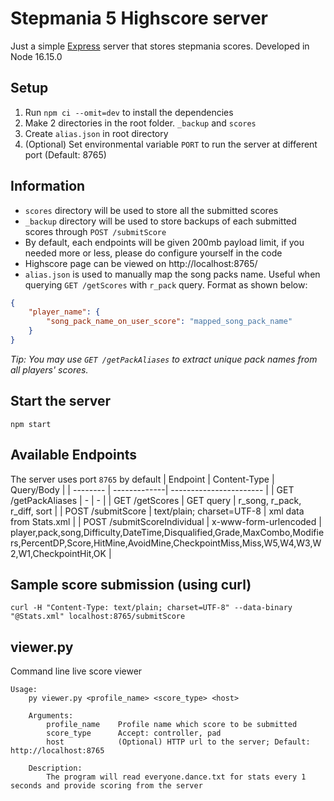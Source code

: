 # Stepmania 5 Highscore server

Just a simple [Express](https://expressjs.com/) server that stores stepmania scores. Developed in Node 16.15.0

## Setup

1. Run `npm ci --omit=dev` to install the dependencies
2. Make 2 directories in the root folder. `_backup` and `scores`
3. Create `alias.json` in root directory
4. (Optional) Set environmental variable `PORT` to run the server at different port (Default: 8765)

## Information

-   `scores` directory will be used to store all the submitted scores
-   `_backup` directory will be used to store backups of each submitted scores through `POST /submitScore`
-   By default, each endpoints will be given 200mb payload limit, if you needed more or less, please do configure yourself in the code
-   Highscore page can be viewed on http://localhost:8765/
-   `alias.json` is used to manually map the song packs name. Useful when querying `GET /getScores` with `r_pack` query. Format as shown below:

```json
{
    "player_name": {
        "song_pack_name_on_user_score": "mapped_song_pack_name"
    }
}
```

_Tip: You may use `GET /getPackAliases` to extract unique pack names from all players' scores._

## Start the server

```
npm start
```

## Available Endpoints

The server uses port `8765` by default
| Endpoint | Content-Type | Query/Body |
| -------- | -------------| ----------------------- |
| GET /getPackAliases | - | - |
| GET /getScores | GET query | r_song, r_pack, r_diff, sort |
| POST /submitScore | text/plain; charset=UTF-8 | xml data from Stats.xml |
| POST /submitScoreIndividual | x-www-form-urlencoded | player,pack,song,Difficulty,DateTime,Disqualified,Grade,MaxCombo,Modifiers,PercentDP,Score,HitMine,AvoidMine,CheckpointMiss,Miss,W5,W4,W3,W2,W1,CheckpointHit,OK |

## Sample score submission (using curl)

```
curl -H "Content-Type: text/plain; charset=UTF-8" --data-binary "@Stats.xml" localhost:8765/submitScore
```

## viewer.py

Command line live score viewer

```
Usage:
    py viewer.py <profile_name> <score_type> <host>

    Arguments:
        profile_name    Profile name which score to be submitted
        score_type      Accept: controller, pad
        host            (Optional) HTTP url to the server; Default: http://localhost:8765

    Description:
        The program will read everyone.dance.txt for stats every 1 seconds and provide scoring from the server
```

